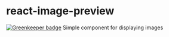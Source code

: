 # react-image-preview

[![Greenkeeper badge](https://badges.greenkeeper.io/machaj/react-image-preview.svg)](https://greenkeeper.io/)
Simple component for displaying images
